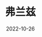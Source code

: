 ---
title: '弗兰兹'
date: '2022-10-26'
price: '20.00'
theaters: ['北京大学百周年纪念讲堂']
seat: ['10-2']
remark: ['原声影片・中文字幕']
---